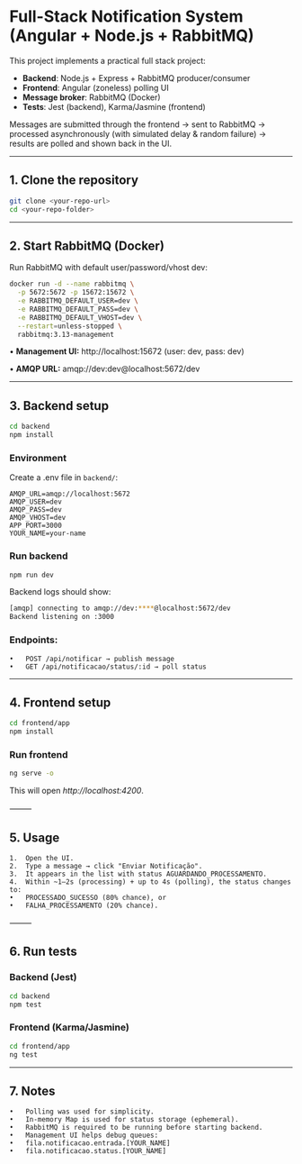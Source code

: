 # Full-Stack Notification System (Angular + Node.js + RabbitMQ)

This project implements a practical full stack project:

- **Backend**: Node.js + Express + RabbitMQ producer/consumer  
- **Frontend**: Angular (zoneless) polling UI  
- **Message broker**: RabbitMQ (Docker)  
- **Tests**: Jest (backend), Karma/Jasmine (frontend)

Messages are submitted through the frontend → sent to RabbitMQ → processed asynchronously (with simulated delay & random failure) → results are polled and shown back in the UI.

---

## 1. Clone the repository

```bash
git clone <your-repo-url>
cd <your-repo-folder>
```

---

## 2. Start RabbitMQ (Docker)

Run RabbitMQ with default user/password/vhost dev:
```bash
docker run -d --name rabbitmq \
  -p 5672:5672 -p 15672:15672 \
  -e RABBITMQ_DEFAULT_USER=dev \
  -e RABBITMQ_DEFAULT_PASS=dev \
  -e RABBITMQ_DEFAULT_VHOST=dev \
  --restart=unless-stopped \
  rabbitmq:3.13-management
```

•	**Management UI:** http://localhost:15672
(user: dev, pass: dev)

•	**AMQP URL:** amqp://dev:dev@localhost:5672/dev

---

## 3. Backend setup
```bash
cd backend
npm install
```

### Environment

Create a .env file in `backend/`:

```
AMQP_URL=amqp://localhost:5672
AMQP_USER=dev
AMQP_PASS=dev
AMQP_VHOST=dev
APP_PORT=3000
YOUR_NAME=your-name
```

### Run backend
```bash
npm run dev
```

Backend logs should show:
```bash
[amqp] connecting to amqp://dev:****@localhost:5672/dev
Backend listening on :3000
```

### Endpoints:
	•	POST /api/notificar → publish message
	•	GET /api/notificacao/status/:id → poll status

---

## 4. Frontend setup
```bash
cd frontend/app
npm install
```

### Run frontend
```bash
ng serve -o
```

This will open *http://localhost:4200*.

⸻

## 5. Usage
	1.	Open the UI.
	2.	Type a message → click "Enviar Notificação".
	3.	It appears in the list with status AGUARDANDO_PROCESSAMENTO.
	4.	Within ~1–2s (processing) + up to 4s (polling), the status changes to:
	•	PROCESSADO_SUCESSO (80% chance), or
	•	FALHA_PROCESSAMENTO (20% chance).

⸻

## 6. Run tests

### Backend (Jest)
```bash
cd backend
npm test
```

### Frontend (Karma/Jasmine)
```bash
cd frontend/app
ng test
```

---

## 7. Notes
	•	Polling was used for simplicity.
	•	In-memory Map is used for status storage (ephemeral).
	•	RabbitMQ is required to be running before starting backend.
	•	Management UI helps debug queues:
	•	fila.notificacao.entrada.[YOUR_NAME]
	•	fila.notificacao.status.[YOUR_NAME]



